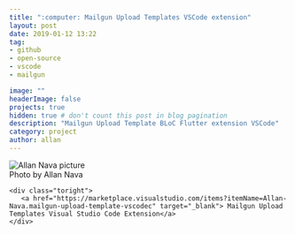 ```yaml
---
title: ":computer: Mailgun Upload Templates VSCode extension"
layout: post
date: 2019-01-12 13:22
tag: 
- github
- open-source
- vscode
- mailgun

image: ""
headerImage: false
projects: true
hidden: true # don't count this post in blog pagination
description: "Mailgun Upload Template BLoC Flutter extension VSCode"
category: project
author: allan
---
```





<div class="side-by-side">
    <div class="toleft">
        <img class="image" src="https://allan-nava.gallerycdn.vsassets.io/extensions/allan-nava/mailgun-upload-template-vscode/0.0.13/1590605018359/Microsoft.VisualStudio.Services.Icons.Default" alt="Allan Nava picture">
        <figcaption class="caption">Photo by Allan Nava</figcaption>
    </div>

    <div class="toright">
       <a href="https://marketplace.visualstudio.com/items?itemName=Allan-Nava.mailgun-upload-template-vscodec" target="_blank"> Mailgun Upload Templates Visual Studio Code Extension</a>
    </div>
</div>


